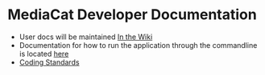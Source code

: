 # MediaCat Developer Documentation

* User docs will be maintained [In the Wiki](https://github.com/UTMediaCAT/mediacat-docs/wiki)
* Documentation for how to run the application through the commandline is located [here](https://github.com/UTMediaCAT/mediacat-backend/tree/master/commandline)
* [Coding Standards](https://github.com/UTMediaCAT/mediacat-docs/blob/master/coding_standards.md)
